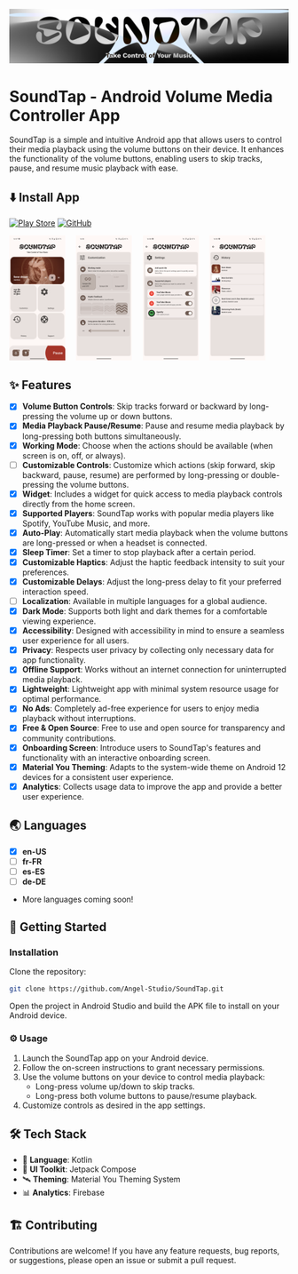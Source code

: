 ![Cover Image](/RESOURCES/Cover-1024x200.png)

# SoundTap - Android Volume Media Controller App

SoundTap is a simple and intuitive Android app that allows users to control their media playback
using the volume buttons on their device. It enhances the functionality of the volume buttons,
enabling users to skip tracks, pause, and resume music playback with ease.

## ⬇️ Install App

[![Play Store](https://img.shields.io/badge/Google_Play-414141?style=for-the-badge&logo=google-play&logoColor=white)](https://play.google.com/store/apps/details?id=fr.angel.soundtap)
[![GitHub](https://img.shields.io/badge/github-%23121011.svg?style=for-the-badge&logo=github&logoColor=white)](https://github.com/Angel-Studio/SoundTap/releases)

<p>
  <img alt="Light" src="./RESOURCES/Screenshot_20240515-160758.png" width="20%">
&nbsp; &nbsp;
  <img alt="Dark" src="./RESOURCES/Screenshot_20240515-160826.png" width="20%">
&nbsp; &nbsp;
  <img alt="Dark" src="./RESOURCES/Screenshot_20240515-160834.png" width="20%">
&nbsp; &nbsp;
  <img alt="Dark" src="./RESOURCES/Screenshot_20240515-160841.png" width="20%">
</p>

## ✨ Features

- [x] **Volume Button Controls**: Skip tracks forward or backward by long-pressing the volume up or
  down buttons.
- [x] **Media Playback Pause/Resume**: Pause and resume media playback by long-pressing both buttons
  simultaneously.
- [x] **Working Mode**: Choose when the actions should be available (when screen is on, off, or
  always).
- [ ] **Customizable Controls**: Customize which actions (skip forward, skip backward, pause,
  resume) are performed by long-pressing or double-pressing the volume buttons.
- [x] **Widget**: Includes a widget for quick access to media playback controls directly from the
  home screen.
- [x] **Supported Players**: SoundTap works with popular media players like Spotify, YouTube Music,
  and more.
- [x] **Auto-Play**: Automatically start media playback when the volume buttons are long-pressed or
  when a headset is connected.
- [x] **Sleep Timer**: Set a timer to stop playback after a certain period.
- [x] **Customizable Haptics**: Adjust the haptic feedback intensity to suit your preferences.
- [x] **Customizable Delays**: Adjust the long-press delay to fit your preferred interaction speed.
- [ ] **Localization**: Available in multiple languages for a global audience.
- [x] **Dark Mode**: Supports both light and dark themes for a comfortable viewing experience.
- [x] **Accessibility**: Designed with accessibility in mind to ensure a seamless user experience
  for all users.
- [x] **Privacy**: Respects user privacy by collecting only necessary data for app functionality.
- [x] **Offline Support**: Works without an internet connection for uninterrupted media playback.
- [x] **Lightweight**: Lightweight app with minimal system resource usage for optimal performance.
- [x] **No Ads**: Completely ad-free experience for users to enjoy media playback without
  interruptions.
- [x] **Free & Open Source**: Free to use and open source for transparency and community
  contributions.
- [x] **Onboarding Screen**: Introduce users to SoundTap's features and functionality with an
  interactive onboarding screen.
- [x] **Material You Theming**: Adapts to the system-wide theme on Android 12 devices for a
  consistent user experience.
- [x] **Analytics**: Collects usage data to improve the app and provide a better user experience.

## 🌏 Languages

- [x] **en-US**
- [ ] **fr-FR**
- [ ] **es-ES**
- [ ] **de-DE**
- More languages coming soon!

## 🚀 Getting Started

### Installation

Clone the repository:

```bash
git clone https://github.com/Angel-Studio/SoundTap.git
```

Open the project in Android Studio and build the APK file to install on your Android device.

### :gear: Usage

1. Launch the SoundTap app on your Android device.
2. Follow the on-screen instructions to grant necessary permissions.
3. Use the volume buttons on your device to control media playback:
	- Long-press volume up/down to skip tracks.
	- Long-press both volume buttons to pause/resume playback.
4. Customize controls as desired in the app settings.

## :hammer_and_wrench: Tech Stack

- :dart: **Language**: Kotlin
- :art: **UI Toolkit**: Jetpack Compose
- :artificial_satellite: **Theming**: Material You Theming System
- :bar_chart: **Analytics**: Firebase

## 🏗️ Contributing

Contributions are welcome! If you have any feature requests, bug reports, or suggestions, please
open an issue or submit a pull request.
